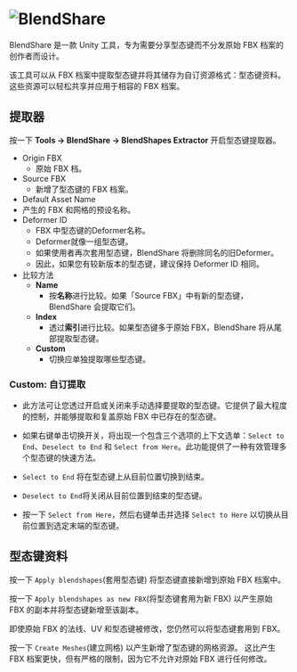 # ![BlendShare](/blendshare.png)
BlendShare 是一款 Unity 工具，专为需要分享型态键而不分发原始 FBX 档案的创作者而设计。

该工具可以从 FBX 档案中提取型态键并将其储存为自订资源格式：型态键资料。
这些资源可以轻松共享并应用于相容的 FBX 档案。


## 提取器
按一下 **Tools -> BlendShare -> BlendShapes Extractor** 开启型态键提取器。

- Origin FBX
  - 原始 FBX 档。
- Source FBX
  - 新增了型态键的 FBX 档案。
- Default Asset Name
 - 产生的 FBX 和网格的预设名称。
- Deformer ID
  - FBX 中型态键的Deformer名称。
  - Deformer就像一组型态键。
  - 如果使用者再次套用型态键，BlendShare 将删除同名的旧Deformer。
  - 因此，如果您有较新版本的型态键，建议保持 Deformer ID 相同。
- 比较方法
  - **Name**
    - 按**名称**进行比较。如果「Source FBX」中有新的型态键，BlendShare 会提取它们。
  - **Index**
    - 透过**索引**进行比较。如果型态键多于原始 FBX，BlendShare 将从尾部提取型态键。
  - **Custom**
    - 切换应单独提取哪些型态键。

### **Custom**: 自订提取
- 此方法可让您透过开启或关闭来手动选择要提取的型态键。它提供了最大程度的控制，并能够提取和复盖原始 FBX 中已存在的型态键。

- 如果右键单击切换开关，将出现一个包含三个选项的上下文选单：`Select to End`、`Deselect to End` 和 `Select from Here`。此功能提供了一种有效管理多个型态键的快速方法。

- `Select to End` 将在型态键上从目前位置切换到结束。
- `Deselect to End`将关闭从目前位置到结束的型态键。
- 按一下 `Select from Here`，然后右键单击并选择 `Select to Here` 以切换从目前位置到选定末端的型态键。

## 型态键资料
按一下 `Apply blendshapes`(套用型态键) 将型态键直接新增到原始 FBX 档案中。

按一下 `Apply blendshapes as new FBX`(将型态键套用为新 FBX) 以产生原始 FBX 的副本并将型态键新增至该副本。

即使原始 FBX 的法线、UV 和型态键被修改，您仍然可以将型态键套用到 FBX。

按一下 `Create Meshes`(建立网格) 以产生新增了型态键的网格资源。
这比产生 FBX 档案更快，但有严格的限制，因为它不允许对原始 FBX 进行任何修改。